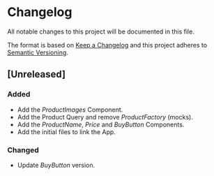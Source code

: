 # Changelog

All notable changes to this project will be documented in this file.

The format is based on [Keep a Changelog](http://keepachangelog.com/en/1.0.0/)
and this project adheres to [Semantic Versioning](http://semver.org/spec/v2.0.0.html).

## [Unreleased]

### Added

* Add the _ProductImages_ Component.
* Add the Product Query and remove _ProductFactory_ (mocks).
* Add the _ProductName_, _Price_ and _BuyButton_ Components.
* Add the initial files to link the App.

### Changed

* Update _BuyButton_ version.
